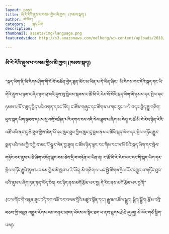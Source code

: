```yaml
---
layout: post
title: མི་རེ་རེའི་ནུས་པ་བསམ་གྱིས་མི་ཁྱབ། (ཁམས་སྐད།)
author: མེ་ལོང་།
category: 	སྐད་ཡིག
description: 
thumbnail: assets/img/language.png
featuredvideo: http://s3.amazonaws.com/melhong/wp-content/uploads/2018/02/24152528/Khamkhe.mp4

---
```

### མི་རེ་རེའི་ནུས་པ་བསམ་གྱིས་མི་ཁྱབ། (ཁམས་སྐད།) ###
“སྐད་ཡིག་ནི་མི་རིགས་ཤིག་གི་ངོ་བོ་མཚོན་བྱེད་ཐུན་མོང་མ་ཡིན་པ་དེ་ཡིན་ཞིང་། མི་རིགས་གང་དེའི་སྐད་དང་ཡི་གེའི་ནུས་པ་ཉམ་ང་ཞིང་ཉག་ཕྲ་བའི་དུས་སུ་སླེབས་སྐབས་ང་ཚོ་མི་རེ་རེར་སོ་སོའི་སྐད་ཡིག་མི་ཉམས་དར་སྤེལ་དང་ཉམས་པ་སོར་ཆུད་བྱེད་པའི་འགན་དབང་ཡོད། ང་ཚོས་གཞུང་དང་ཚོགས་པ་གང་རུང་ལ་ལེ་བདའ་བྱེད་རྒྱུ་གཅིག་པུས་སྐད་ཡིག་ཉམས་དམས་སུ་འགྲོ་བཞིན་པའི་དཀའ་ངལ་འདི་སེལ་ཐུབ་པ་ཞིག་མ་རེད། ང་ཚོ་མི་རེ་རེས་ཉིན་རེའི་འཚོ་བའི་ནང་དུ་ཆེ་ཐུབ་ཀྱིས་ཆེན་པོ་དང་ཆུང་ཐུབ་ཀྱིས་ཆུང་ངུ་བྱས་ནས་ང་ཚོའི་སྐད་ཡིག་དར་སྤེལ་གཏོང་རྒྱུར་སྨན་པའི་ལས་ཀྱི་བགྱི་བ་མང་པོ་ལྷུར་ལེན་བྱ་ཐུབ། ང་ཚོས་ཉིན་ལྟར་རང་གིས་རང་ལ་སོ་སོའི་སྐད་ཡིག་དར་སྤེལ་གཏོང་བར་ནུས་པ་ཅི་ཞིག་འདོན་ཐུབ་བམ་ཅེས་དྲི་བ་བཏོན་པ་ཡིན་ན། ང་ཚོ་མི་རེ་རེར་ཡང་རང་གི་སྐད་ཡིག་དར་སྤེལ་གཏོང་རྒྱུའི་ནུས་པ་བསམ་གྱིས་མི་ཁྱབ་པ་རེ་ཡོད། མི་གཅིག་ལ་ཡང་སྤྱི་ཚོགས་ཧྲིལ་བོར་འགྱུར་བ་གཏོང་ཐུབ་པའི་ནུས་པ་ཞིག་ཏན་ཏན་ཡོད་ངེས། རང་ཉིད་ནས་མགོ་རྩོམ་པར་བྱ། དེ་རིང་ནས་མགོ་རྩོམ་པར་བྱའོ།”

{ང་ལ་གོང་གི་བརྙན་ཐུང་འདི་དག་བཟོ་བར་བསམ་བློའི་མཛུབ་སྟོན་དང་། རྒྱུ་ཆ་འཚོལ་སྒྲུབ། སྒྲིག་སྦྱོར། རྩོམ་འབྲི་བཅས་ཀྱི་མཐུན་འགྱུར་རོགས་རམ་གནང་མཁན་ཡོངས་ལ་སྙིང་ཐག་པ་ནས་ཐུགས་རྗེ་ཆེ་ཞུ་ཞུ།། མེ་ལོང་གཙོ་སྒྲིག་པས།}
